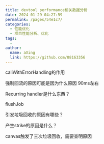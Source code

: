 ```yaml
---
title: devtool performance相关数据分析
date: 2024-01-29 04:27:59
permalink: /pages/54e1c7/
categories:
  - 性能优化
  - 项目性能分析、优化
tags:
  - 
author: 
  name: aXing
  link: https://github.com/08163356
---
```





callWithErrorHandling的作用

强制回流的原因可能是因为什么原因  90ms左右

Recurring handler是什么东西？

flushJob

引发垃圾回收的原因有哪些？

产生strike的原因是什么？

canvas触发了三次垃圾回收，需要查明原因
<!-- more -->


